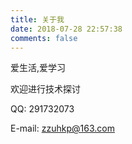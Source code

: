 ```yaml
---
title: 关于我
date: 2018-07-28 22:57:38
comments: false
---
```



爱生活,爱学习

欢迎进行技术探讨

QQ: 291732073

E-mail: zzuhkp@163.com